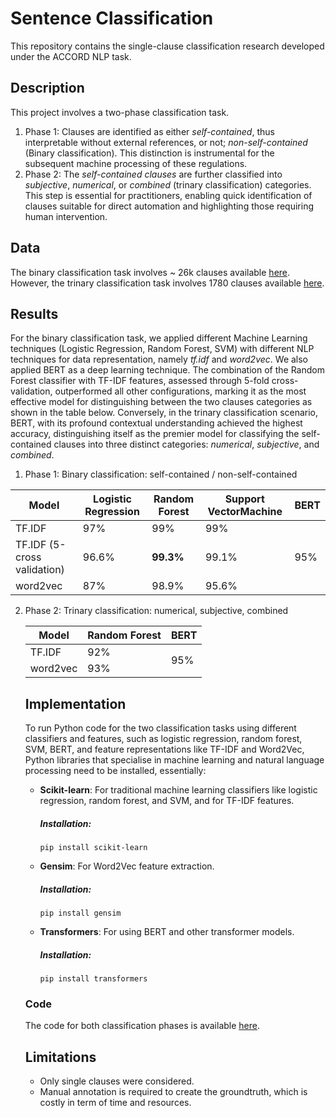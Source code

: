 # Sentence Classification 

This repository contains the single-clause classification research developed under the ACCORD NLP task. 

## Description 

This project involves a two-phase classification task. 

1. Phase 1: Clauses are identified as either _self-contained_, thus interpretable without external references, or not; _non-self-contained_ (Binary classification). This distinction is instrumental for the subsequent machine processing of these regulations.
2. Phase 2: The _self-contained clauses_ are further classified into _subjective_, _numerical_, or _combined_ (trinary classification) categories. This step is essential for practitioners, enabling quick identification of clauses suitable for direct automation and highlighting those requiring human intervention.

## Data

The binary classification task involves ~ 26k clauses available [here](https://github.com/Accord-Project/accord-nlp/blob/main/sentence-classification/data/Single-Clauses-Data_Binary-Classification.csv). However, the trinary classification task involves 1780 clauses available [here](https://github.com/Accord-Project/accord-nlp/blob/main/sentence-classification/data/Self-Contained-Clauses-Data_Trinary-Classification.csv).

## Results

For the binary classification task, we applied different Machine Learning techniques (Logistic Regression, Random Forest, SVM) with different NLP techniques for data representation, namely _tf.idf_ and _word2vec_. We also applied BERT as a deep learning technique.  The combination of the Random Forest classifier with TF-IDF features, assessed through 5-fold cross-validation, outperformed all other configurations, marking it as the most effective model for distinguishing between the two clauses categories as shown in the table below. Conversely, in the trinary classification scenario, BERT, with its profound contextual understanding achieved the highest accuracy, distinguishing itself as the premier model for classifying the self-contained clauses into three distinct categories: _numerical_, _subjective_, and _combined_. 

1. Phase 1: Binary classification: self-contained / non-self-contained

<table>
    <thead>
        <tr>
            <th>Model</th>
            <th>Logistic Regression</th>
            <th><b>Random Forest</b></th>
            <th>Support VectorMachine</th>
            <th>BERT</th>
        </tr>
    </thead>
    <tbody>
        <tr>
            <td>TF.IDF</td>
            <td>97%</td>
            <td>99%</td>
            <td>99%</td>
            <td rowspan="3">95%</td>
        </tr>
        <tr>
            <td>TF.IDF (5-cross validation)</td>
            <td>96.6%</td>
            <td><b>99.3%</b></td>
            <td>99.1%</td>
        </tr>
        <tr>
            <td>word2vec</td>
            <td>87%</td>
            <td>98.9%</td>
            <td>95.6%</td>
        </tr>
    </tbody>
</table>

2. Phase 2: Trinary classification: numerical, subjective, combined
   <table>
    <thead>
        <tr>
            <th>Model</th>
            <th><b>Random Forest</b></th>
            <th>BERT</th>
        </tr>
    </thead>
    <tbody>
        <tr>
            <td>TF.IDF</td>
            <td>92%</td>
            <td rowspan="2">95%</td>
        </tr>
        <tr>
            <td>word2vec</td>
            <td>93%</td>
        </tr>
    </tbody>
</table>

## Implementation 

To run Python code for the two classification tasks using different classifiers and features, such as logistic regression, random forest, SVM, BERT, and feature representations like TF-IDF and Word2Vec, Python libraries that specialise in machine learning and natural language processing need to be installed, essentially: 

* **Scikit-learn**: For traditional machine learning classifiers like logistic regression, random forest, and SVM, and for TF-IDF features.
  ##### Installation:
   ```
   pip install scikit-learn
   ```
* **Gensim**: For Word2Vec feature extraction.
    ##### Installation:
   ```
   pip install gensim
   ```
* **Transformers**: For using BERT and other transformer models.
  ##### Installation:
   ```
   pip install transformers
   ```
### Code
The code for both classification phases is available [here](https://github.com/Accord-Project/accord-nlp/tree/main/sentence-classification/Code).

## Limitations

* Only single clauses were considered.
* Manual annotation is required to create the groundtruth, which is costly in term of time and resources.

